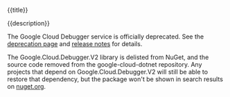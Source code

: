 {{title}}

{{description}}

The Google Cloud Debugger service is officially deprecated. See
the [deprecation page](https://cloud.google.com/debugger/docs/deprecations) and
[release notes](https://cloud.google.com/debugger/docs/release-notes)
for details.

The Google.Cloud.Debugger.V2 library is delisted from NuGet,
and the source code removed from the google-cloud-dotnet repository.
Any projects that depend on Google.Cloud.Debugger.V2 will still be
able to restore that dependency, but the package won't be shown in
search results on [nuget.org](https://www.nuget.org/).
